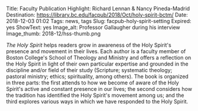 Title: Faculty Publication Highlight: Richard Lennan & Nancy Pineda-Madrid
Destination: https://library.bc.edu/facpub/2018/Oct/holy-spirit-bctm/
Date: 2018-12-03 01:02
Tags: news, tags 
Slug: facpub-holy-spirit-setting
Expired: yes
ShowText: yes
Image_alt: Professor Gallaugher during his interview
Image_thumb: 2018-12/hss-thumb.png

<em>The Holy Spirit</em> helps readers grow in awareness of the Holy Spirit's presence and movement in their lives. Each author is a faculty member of Boston College's School of Theology and Ministry and offers a reflection on the Holy Spirit in light of their own particular expertise and grounded in the discipline and/or field of their study (Scripture; systematic theology; pastoral ministry; ethics; spirituality, among others). The book is organized in three parts: the first attends to how we become of aware of the Holy Spirit's active and constant presence in our lives; the second considers how the tradition has identified the Holy Spirit's movement among us; and the third explores various ways in which we have responded to the Holy Spirit. 